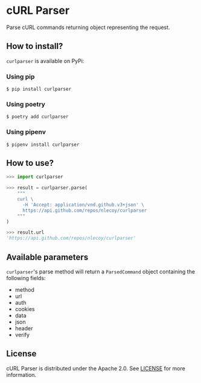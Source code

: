# cURL Parser

Parse cURL commands returning object representing the request.

## How to install?

`curlparser` is available on PyPi:

### Using pip

```shell
$ pip install curlparser
```
### Using poetry

```shell
$ poetry add curlparser
```

### Using pipenv

```shell
$ pipenv install curlparser
```

## How to use?

```python
>>> import curlparser

>>> result = curlparser.parse(
    """
    curl \
      -H 'Accept: application/vnd.github.v3+json' \
      https://api.github.com/repos/nlecoy/curlparser
    """
)

>>> result.url
'https://api.github.com/repos/nlecoy/curlparser'
```

## Available parameters

`curlparser`'s parse method will return a `ParsedCommand` object containing the following fields:

- method
- url
- auth
- cookies
- data
- json
- header
- verify

## License

cURL Parser is distributed under the Apache 2.0. See [LICENSE](LICENSE) for more information.
